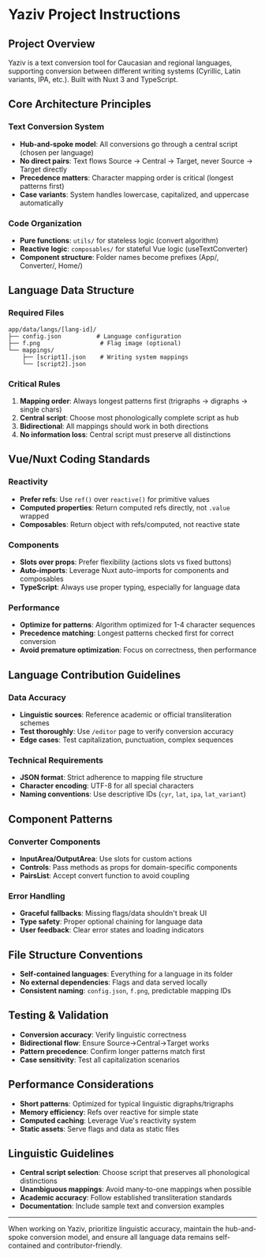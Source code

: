 # Yaziv Project Instructions

## Project Overview
Yaziv is a text conversion tool for Caucasian and regional languages, supporting conversion between different writing systems (Cyrillic, Latin variants, IPA, etc.). Built with Nuxt 3 and TypeScript.

## Core Architecture Principles

### Text Conversion System
- **Hub-and-spoke model**: All conversions go through a central script (chosen per language)
- **No direct pairs**: Text flows Source → Central → Target, never Source → Target directly
- **Precedence matters**: Character mapping order is critical (longest patterns first)
- **Case variants**: System handles lowercase, capitalized, and uppercase automatically

### Code Organization
- **Pure functions**: `utils/` for stateless logic (convert algorithm)
- **Reactive logic**: `composables/` for stateful Vue logic (useTextConverter)
- **Component structure**: Folder names become prefixes (App/, Converter/, Home/)

## Language Data Structure

### Required Files
```
app/data/langs/[lang-id]/
├── config.json          # Language configuration
├── f.png                 # Flag image (optional)
└── mappings/
    ├── [script1].json    # Writing system mappings
    └── [script2].json
```

### Critical Rules
1. **Mapping order**: Always longest patterns first (trigraphs → digraphs → single chars)
2. **Central script**: Choose most phonologically complete script as hub
3. **Bidirectional**: All mappings should work in both directions
4. **No information loss**: Central script must preserve all distinctions

## Vue/Nuxt Coding Standards

### Reactivity
- **Prefer refs**: Use `ref()` over `reactive()` for primitive values
- **Computed properties**: Return computed refs directly, not `.value` wrapped
- **Composables**: Return object with refs/computed, not reactive state

### Components
- **Slots over props**: Prefer flexibility (actions slots vs fixed buttons)
- **Auto-imports**: Leverage Nuxt auto-imports for components and composables
- **TypeScript**: Always use proper typing, especially for language data

### Performance
- **Optimize for patterns**: Algorithm optimized for 1-4 character sequences
- **Precedence matching**: Longest patterns checked first for correct conversion
- **Avoid premature optimization**: Focus on correctness, then performance

## Language Contribution Guidelines

### Data Accuracy
- **Linguistic sources**: Reference academic or official transliteration schemes
- **Test thoroughly**: Use `/editor` page to verify conversion accuracy
- **Edge cases**: Test capitalization, punctuation, complex sequences

### Technical Requirements
- **JSON format**: Strict adherence to mapping file structure
- **Character encoding**: UTF-8 for all special characters
- **Naming conventions**: Use descriptive IDs (`cyr`, `lat`, `ipa`, `lat_variant`)

## Component Patterns

### Converter Components
- **InputArea/OutputArea**: Use slots for custom actions
- **Controls**: Pass methods as props for domain-specific components
- **PairsList**: Accept convert function to avoid coupling

### Error Handling
- **Graceful fallbacks**: Missing flags/data shouldn't break UI
- **Type safety**: Proper optional chaining for language data
- **User feedback**: Clear error states and loading indicators

## File Structure Conventions
- **Self-contained languages**: Everything for a language in its folder
- **No external dependencies**: Flags and data served locally
- **Consistent naming**: `config.json`, `f.png`, predictable mapping IDs

## Testing & Validation
- **Conversion accuracy**: Verify linguistic correctness
- **Bidirectional flow**: Ensure Source→Central→Target works
- **Pattern precedence**: Confirm longer patterns match first
- **Case sensitivity**: Test all capitalization scenarios

## Performance Considerations
- **Short patterns**: Optimized for typical linguistic digraphs/trigraphs
- **Memory efficiency**: Refs over reactive for simple state
- **Computed caching**: Leverage Vue's reactivity system
- **Static assets**: Serve flags and data as static files

## Linguistic Guidelines
- **Central script selection**: Choose script that preserves all phonological distinctions
- **Unambiguous mappings**: Avoid many-to-one mappings when possible
- **Academic accuracy**: Follow established transliteration standards
- **Documentation**: Include sample text and conversion examples

---

When working on Yaziv, prioritize linguistic accuracy, maintain the hub-and-spoke conversion model, and ensure all language data remains self-contained and contributor-friendly.